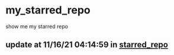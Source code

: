 # my_starred_repo
show me my starred repo

update at 11/16/21 04:14:59 in [starred_repo](./index.html)
---

